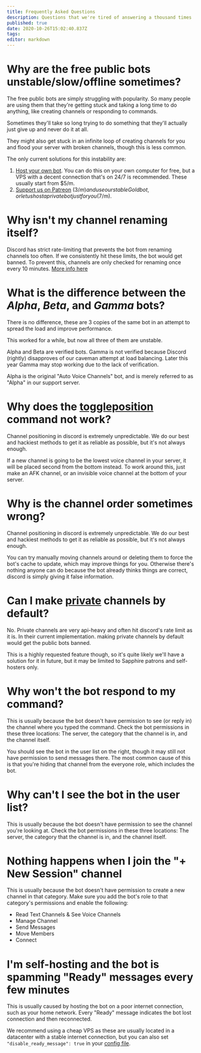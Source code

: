 ```yaml
---
title: Frequently Asked Questions
description: Questions that we're tired of answering a thousand times :)
published: true
date: 2020-10-26T15:02:40.837Z
tags: 
editor: markdown
---
```


# Why are the free public bots unstable/slow/offline sometimes?

The free public bots are simply struggling with popularity. So many people are using them that they're getting stuck and taking a long time to do anything, like creating channels or responding to commands.

Sometimes they'll take so long trying to do something that they'll actually just give up and never do it at all.

They might also get stuck in an infinite loop of creating channels for you and flood your server with broken channels, though this is less common.

The only current solutions for this instability are:

1. [Host your own bot](https://github.com/gregzaal/Auto-Voice-Channels). You can do this on your own computer for free, but a VPS with a decent connection that's on 24/7 is recommended. These usually start from $5/m.
2. [Support us on Patreon](https://www.patreon.com/pixaal) ($3/m) and use our stable Gold bot, or let us host a private bot just for you ($7/m).

# Why isn't my channel renaming itself?

Discord has strict rate-limiting that prevents the bot from renaming channels too often. If we consistently hit these limits, the bot would get banned. To prevent this, channels are only checked for renaming once every 10 minutes. [More info here](/how-it-works#channel-renaming)

# What is the difference between the *Alpha*, *Beta*, and *Gamma* bots?

There is no difference, these are 3 copies of the same bot in an attempt to spread the load and improve performance.

This worked for a while, but now all three of them are unstable.

Alpha and Beta are verified bots. Gamma is not verified because Discord (rightly) disapproves of our caveman attempt at load balancing. Later this year Gamma may stop working due to the lack of verification.

Alpha is the original "Auto Voice Channels" bot, and is merely referred to as "Alpha" in our support server.

# Why does the [toggleposition](/commands/toggleposition) command not work?

Channel positioning in discord is extremely unpredictable. We do our best and hackiest methods to get it as reliable as possible, but it's not always enough.

If a new channel is going to be the lowest voice channel in your server, it will be placed second from the bottom instead. To work around this, just make an AFK channel, or an invisible voice channel at the bottom of your server.

# Why is the channel order sometimes wrong?

Channel positioning in discord is extremely unpredictable. We do our best and hackiest methods to get it as reliable as possible, but it's not always enough.

You can try manually moving channels around or deleting them to force the bot's cache to update, which may improve things for you. Otherwise there's nothing anyone can do because the bot already thinks things are correct, discord is simply giving it false information.

# Can I make [private](/commands/private) channels by default?

No. Private channels are very api-heavy and often hit discord's rate limit as it is. In their current implementation. making private channels by default would get the public bots banned.

This is a highly requested feature though, so it's quite likely we'll have a solution for it in future, but it may be limited to Sapphire patrons and self-hosters only.

# Why won't the bot respond to my command?

This is usually because the bot doesn't have permission to see (or reply in) the channel where you typed the command. Check the bot permissions in these three locations: The server, the category that the channel is in, and the channel itself.

You should see the bot in the user list on the right, though it may still not have permission to send messages there. The most common cause of this is that you're hiding that channel from the everyone role, which includes the bot.

# Why can't I see the bot in the user list?

This is usually because the bot doesn't have permission to see the channel you're looking at. Check the bot permissions in these three locations: The server, the category that the channel is in, and the channel itself.

# Nothing happens when I join the "+ New Session" channel

This is usually because the bot doesn't have permission to create a new channel in that category. Make sure you add the bot's role to that category's permissions and enable the following:
- Read Text Channels & See Voice Channels
- Manage Channel
- Send Messages
- Move Members
- Connect

# I'm self-hosting and the bot is spamming "Ready" messages every few minutes

This is usually caused by hosting the bot on a poor internet connection, such as your home network. Every "Ready" message indicates the bot lost connection and then reconnected.

We recommend using a cheap VPS as these are usually located in a datacenter with a stable internet connection, but you can also set `"disable_ready_message": true` in your [config file](/en/self-hosting/optional-config).